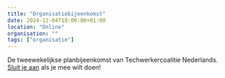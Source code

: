 ```yaml
---
title: "Organisatiebijeenkomst"
date: 2024-11-04T18:00:00+01:00
location: "Online"
organisation: ""
tags: ["organisatie"]
---
```


De tweewekelijkse planbijeenkomst van Techwerkercoalitie Nederlands. [Sluit je aan](join) als je mee wilt doen!
